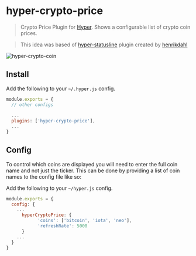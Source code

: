 # hyper-crypto-price

> Crypto Price Plugin for [Hyper](https://hyper.is). Shows a configurable list of crypto coin prices.

> This idea was based of [hyper-statusline](https://github.com/henrikdahl/hyper-statusline/) plugin created by [henrikdahl](https://github.com/henrikdahl)

![hyper-crypto-coin](https://i.imgur.com/21qA4ad.png)


## Install

Add the following to your `~/.hyper.js` config.

```javascript
module.exports = {
  // other configs
  
  ...
  plugins: ['hyper-crypto-price'],
  ...
}
```

## Config

To control which coins are displayed you will need to enter the full coin name and not just the ticker.
This can be done by providing a list of coin names to the config file like so:

Add the following to your `~/hyper.js` config.

```javascript
module.exports = {
  config: {
    ...
      hyperCryptoPrice: {
            'coins': ['bitcoin', 'iota', 'neo'],
            'refreshRate': 5000
      }
    ...
  }
}
```
